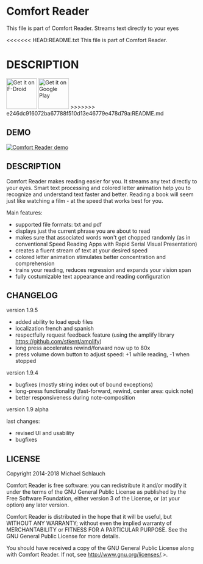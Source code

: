 # Comfort Reader

This file is part of Comfort Reader. Streams text directly to your eyes

<<<<<<< HEAD:README.txt
This file is part of Comfort Reader.

DESCRIPTION
=======
<a href="https://f-droid.org/packages/com.mschlauch.comfortreader/" target="_blank">
<img src="https://f-droid.org/badge/get-it-on.png" alt="Get it on F-Droid" height="80"/></a>
<a href="https://play.google.com/store/apps/details?id=com.mschlauch.comfortreader" target="_blank">
<img src="https://play.google.com/intl/en_us/badges/images/generic/en-play-badge.png" alt="Get it on Google Play" height="80"/></a>
>>>>>>> e246dc916072ba67788f510d13e46779e478d79a:README.md

## DEMO
[![Comfort Reader demo](https://img.youtube.com/vi/TrauLTAIgMM/1.jpg)](https://www.youtube.com/watch?v=TrauLTAIgMM "Comfort Reader demo")

## DESCRIPTION
Comfort Reader makes reading easier for you. It streams any text directly to your eyes. Smart text processing and colored letter animation help you to recognize and understand text faster and better. Reading a book will seem just like watching a film - at the speed that works best for you.

Main features:
- supported file formats: txt and pdf
- displays just the current phrase you are about to read
- makes sure that associated words won't get chopped randomly (as in conventional Speed Reading Apps with Rapid Serial Visual Presentation)
- creates a fluent stream of text at your desired speed
- colored letter animation stimulates better concentration and comprehension
- trains your reading, reduces regression and expands your vision span
- fully costumizable text appearance and reading configuration

## CHANGELOG

version 1.9.5
- added ability to load epub files
- localization french and spanish
- respectfully request feedback feature (using the amplify library https://github.com/stkent/amplify)
- long press accelerates rewind/forward now up to 80x
- press volume down button to adjust speed: +1 while reading, -1 when stopped

version 1.9.4
- bugfixes (mostly string index out of bound exceptions)
- long-press functionality (fast-forward, rewind, center area: quick note)
- better responsiveness during note-composition


version 1.9 alpha

last changes:
- revised UI and usability
- bugfixes

## LICENSE
Copyright 2014-2018 Michael Schlauch

Comfort Reader is free software: you can redistribute it and/or modify
it under the terms of the GNU General Public License as published by
the Free Software Foundation, either version 3 of the License, or
(at your option) any later version.

Comfort Reader is distributed in the hope that it will be useful,
but WITHOUT ANY WARRANTY; without even the implied warranty of
MERCHANTABILITY or FITNESS FOR A PARTICULAR PURPOSE.  See the
GNU General Public License for more details.

You should have received a copy of the GNU General Public License
along with Comfort Reader.  If not, see <http://www.gnu.org/licenses/>.>.

